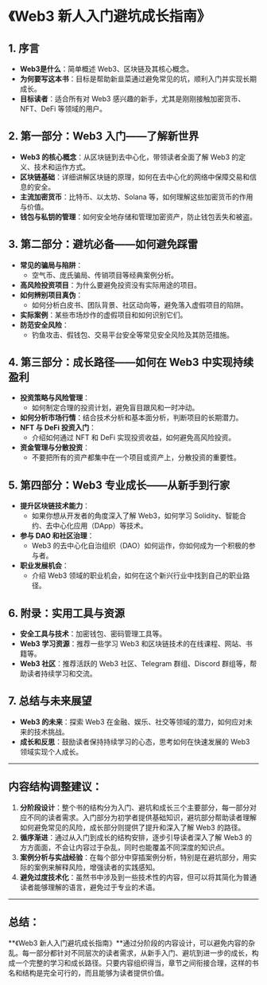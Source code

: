 # 《Web3 新人入门避坑成长指南》

## 1. 序言
- **Web3是什么**：简单概述 Web3、区块链及其核心概念。
- **为何要写这本书**：目标是帮助新韭菜通过避免常见的坑，顺利入门并实现长期成长。
- **目标读者**：适合所有对 Web3 感兴趣的新手，尤其是刚刚接触加密货币、NFT、DeFi 等领域的用户。

## 2. 第一部分：Web3 入门——了解新世界
- **Web3 的核心概念**：从区块链到去中心化，带领读者全面了解 Web3 的定义、技术和运作方式。
- **区块链基础**：详细讲解区块链的原理，如何在去中心化的网络中保障交易和信息的安全。
- **主流加密货币**：比特币、以太坊、Solana 等，如何理解这些加密货币的作用与价值。
- **钱包与私钥的管理**：如何安全地存储和管理加密资产，防止钱包丢失和被盗。

## 3. 第二部分：避坑必备——如何避免踩雷
- **常见的骗局与陷阱**：
    - 空气币、庞氏骗局、传销项目等经典案例分析。
- **高风险投资项目**：为什么要避免投资没有实际用途的项目。
- **如何辨别项目真伪**：
    - 如何分析白皮书、团队背景、社区动向等，避免落入虚假项目的陷阱。
- **实际案例**：某些市场炒作的虚假项目和如何识别它们。
- **防范安全风险**：
    - 钓鱼攻击、假钱包、交易平台安全等常见安全风险及其防范措施。

## 4. 第三部分：成长路径——如何在 Web3 中实现持续盈利
- **投资策略与风险管理**：
    - 如何制定合理的投资计划，避免盲目跟风和一时冲动。
- **如何分析市场行情**：结合技术分析和基本面分析，判断项目的长期潜力。
- **NFT 与 DeFi 投资入门**：
    - 介绍如何通过 NFT 和 DeFi 实现投资收益，如何避免高风险投资。
- **资金管理与分散投资**：
    - 不要把所有的资产都集中在一个项目或资产上，分散投资的重要性。

## 5. 第四部分：Web3 专业成长——从新手到行家
- **提升区块链技术能力**：
    - 如果你想从开发者的角度深入了解 Web3，如何学习 Solidity、智能合约、去中心化应用（DApp）等技术。
- **参与 DAO 和社区治理**：
    - Web3 的去中心化自治组织（DAO）如何运作，你如何成为一个积极的参与者。
- **职业发展机会**：
    - 介绍 Web3 领域的职业机会，如何在这个新兴行业中找到自己的职业路径。

## 6. 附录：实用工具与资源
- **安全工具与技术**：加密钱包、密码管理工具等。
- **Web3 学习资源**：推荐一些学习 Web3 和区块链技术的在线课程、网站、书籍等。
- **Web3 社区**：推荐活跃的 Web3 社区、Telegram 群组、Discord 群组等，帮助读者持续学习和交流。

## 7. 总结与未来展望
- **Web3 的未来**：探索 Web3 在金融、娱乐、社交等领域的潜力，如何应对未来的技术挑战。
- **成长和反思**：鼓励读者保持持续学习的心态，思考如何在快速发展的 Web3 领域实现个人成长。

---

## 内容结构调整建议：
1. **分阶段设计**：整个书的结构分为入门、避坑和成长三个主要部分，每一部分对应不同的读者需求。入门部分为初学者提供基础知识，避坑部分帮助读者理解如何避免常见的风险，成长部分则提供了提升和深入了解 Web3 的路径。
2. **循序渐进**：通过从入门到成长的结构安排，逐步引导读者深入了解 Web3 的方方面面，不会让内容过于杂乱，同时也能覆盖不同深度的知识点。
3. **案例分析与实战经验**：在每个部分中穿插案例分析，特别是在避坑部分，用实际的案例来解释风险，增强读者的实践感知。
4. **避免过度技术化**：虽然书中涉及到一些技术性的内容，但可以将其简化为普通读者能够理解的语言，避免过于专业的术语。

---

## 总结：
**《Web3 新人入门避坑成长指南》**通过分阶段的内容设计，可以避免内容的杂乱。每一部分都针对不同层次的读者需求，从新手入门、避坑到进一步的成长，构成一个完整的学习和成长路径。只要内容组织得当，章节之间衔接合理，这样的书名和结构是完全可行的，而且能够为读者提供价值。
